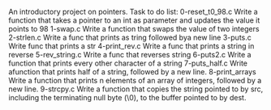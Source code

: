 An introductory project on pointers. Task to do list:
0-reset_t0_98.c Write a function that takes a pointer to an int as parameter and updates the value it points to 98
1-swap.c Write a function that swaps the value of two integers
2-strlen.c Write a func that prints as tring followed bya new line
3-puts.c Write func that prints a str
4-print_rev.c Write a func that prints a string in reverse
5-rev_string.c Write a func that reverses string
6-puts2.c Write a function that prints every other character of a string
7-puts_half.c Write afunction that prints half of a string, followed by a new line.
8-print_arrays Write a function that prints n elements of an array of integers, followed by a new line.
9-strcpy.c Write a function that copies the string pointed to by src, including the terminating null byte (\0), to the buffer pointed to by dest.
